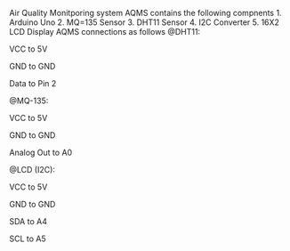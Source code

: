 Air Quality Monitporing system 
  AQMS contains the following compnents
      1. Arduino Uno
      2. MQ=135 Sensor
      3. DHT11 Sensor
      4. I2C Converter
      5. 16X2 LCD Display
  AQMS connections as follows
@DHT11:

VCC to 5V

GND to GND

Data to Pin 2

@MQ-135:

VCC to 5V

GND to GND

Analog Out to A0

@LCD (I2C):

VCC to 5V

GND to GND

SDA to A4

SCL to A5
